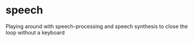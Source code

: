 # speech
Playing around with speech-processing and speech synthesis to close the loop without a keyboard
